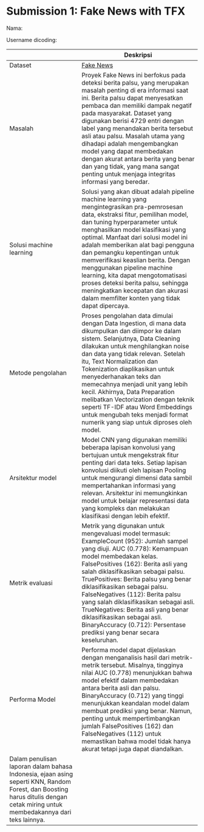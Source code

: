 # Submission 1: Fake News with TFX
Nama: 

Username dicoding: 

| | Deskripsi |
| ----------- | ----------- |
| Dataset | [Fake News](https://www.kaggle.com/datasets/iamrahulthorat/fakenews-csv) |
| Masalah | Proyek Fake News ini berfokus pada deteksi berita palsu, yang merupakan masalah penting di era informasi saat ini. Berita palsu dapat menyesatkan pembaca dan memiliki dampak negatif pada masyarakat. Dataset yang digunakan berisi 4729 entri dengan label yang menandakan berita tersebut asli atau palsu. Masalah utama yang dihadapi adalah mengembangkan model yang dapat membedakan dengan akurat antara berita yang benar dan yang tidak, yang mana sangat penting untuk menjaga integritas informasi yang beredar. |
| Solusi machine learning | Solusi yang akan dibuat adalah pipeline machine learning yang mengintegrasikan pra-pemrosesan data, ekstraksi fitur, pemilihan model, dan tuning hyperparameter untuk menghasilkan model klasifikasi yang optimal. Manfaat dari solusi model ini adalah memberikan alat bagi pengguna dan pemangku kepentingan untuk memverifikasi keaslian berita. Dengan menggunakan pipeline machine learning, kita dapat mengotomatisasi proses deteksi berita palsu, sehingga meningkatkan kecepatan dan akurasi dalam memfilter konten yang tidak dapat dipercaya. |
| Metode pengolahan | Proses pengolahan data dimulai dengan Data Ingestion, di mana data dikumpulkan dan diimpor ke dalam sistem. Selanjutnya, Data Cleaning dilakukan untuk menghilangkan noise dan data yang tidak relevan. Setelah itu, Text Normalization dan Tokenization diaplikasikan untuk menyederhanakan teks dan memecahnya menjadi unit yang lebih kecil. Akhirnya, Data Preparation melibatkan Vectorization dengan teknik seperti TF-IDF atau Word Embeddings untuk mengubah teks menjadi format numerik yang siap untuk diproses oleh model. |
| Arsitektur model | Model CNN yang digunakan memiliki beberapa lapisan konvolusi yang bertujuan untuk mengekstrak fitur penting dari data teks. Setiap lapisan konvolusi diikuti oleh lapisan Pooling untuk mengurangi dimensi data sambil mempertahankan informasi yang relevan. Arsitektur ini memungkinkan model untuk belajar representasi data yang kompleks dan melakukan klasifikasi dengan lebih efektif. |
| Metrik evaluasi | Metrik yang digunakan untuk mengevaluasi model termasuk: ExampleCount (952): Jumlah sampel yang diuji. AUC (0.778): Kemampuan model membedakan kelas. FalsePositives (162): Berita asli yang salah diklasifikasikan sebagai palsu. TruePositives: Berita palsu yang benar diklasifikasikan sebagai palsu. FalseNegatives (112): Berita palsu yang salah diklasifikasikan sebagai asli. TrueNegatives: Berita asli yang benar diklasifikasikan sebagai asli. BinaryAccuracy (0.712): Persentase prediksi yang benar secara keseluruhan. |
| Performa Model | Performa model dapat dijelaskan dengan menganalisis hasil dari metrik-metrik tersebut. Misalnya, tingginya nilai AUC (0.778) menunjukkan bahwa model efektif dalam membedakan antara berita asli dan palsu. BinaryAccuracy (0.712) yang tinggi menunjukkan keandalan model dalam membuat prediksi yang benar. Namun, penting untuk mempertimbangkan jumlah FalsePositives (162) dan FalseNegatives (112) untuk memastikan bahwa model tidak hanya akurat tetapi juga dapat diandalkan. |
| Dalam penulisan laporan dalam bahasa Indonesia, ejaan asing seperti KNN, Random Forest, dan Boosting harus ditulis dengan cetak miring untuk membedakannya dari teks lainnya. |
